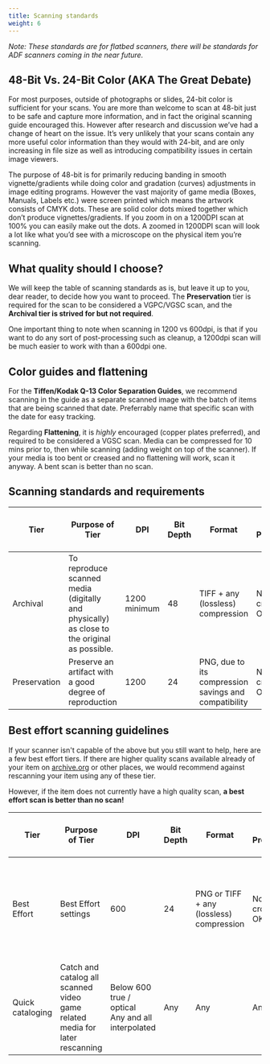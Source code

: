 ```yaml
---
title: Scanning standards
weight: 6
---
```


_Note: These standards are for flatbed scanners, there will be standards for ADF scanners coming in the near future._

## 48-Bit Vs. 24-Bit Color (AKA The Great Debate)

For most purposes, outside of photographs or slides, 24-bit color is sufficient for your scans. You are more than welcome to scan at 48-bit just to be safe and capture more information, and in fact the original scanning guide encouraged this. However after research and discussion we’ve had a change of heart on the issue. It’s very unlikely that your scans contain any more useful color information than they would with 24-bit, and are only increasing in file size as well as introducing compatibility issues in certain image viewers.

The purpose of 48-bit is for primarily reducing banding in smooth vignette/gradients while doing color and gradation (curves) adjustments in image editing programs. However the vast majority of game media (Boxes, Manuals, Labels etc.) were screen printed which means the artwork consists of CMYK dots. These are solid color dots mixed together which don’t produce vignettes/gradients.  If you zoom in on a 1200DPI scan at 100% you can easily make out the dots. A zoomed in 1200DPI scan will look a lot like what you’d see with a microscope on the physical item you’re scanning.

## What quality should I choose?

We will keep the table of scanning standards as is, but leave it up to you, dear reader, to decide how you want to proceed. The **Preservation** tier is required for the scan to be considered a VGPC/VGSC scan, and the **Archival tier is strived for but not required**.

One important thing to note when scanning in 1200 vs 600dpi, is that if you want to do any sort of post-processing such as cleanup, a 1200dpi scan will be much easier to work with than a 600dpi one.

## Color guides and flattening

For the **Tiffen/Kodak Q-13 Color Separation Guides**, we recommend scanning in the guide as a separate scanned  image with the batch of items that are being scanned that date. Preferrably name that specific scan with the date for easy tracking.

Regarding **Flattening**, it is _highly_ encouraged (copper plates preferred), and required to be considered a VGSC scan. Media can be compressed for 10 mins prior to, then while scanning (adding weight on top of the scanner). If your media is too bent or creased and no flattening will work, scan it anyway. A bent scan is better than no scan.

## Scanning standards and requirements

| Tier | Purpose of Tier | DPI | Bit Depth |Format |Post Processing | Pre Processing | ICC Profile |RAW Files	| Tiffen/Kodak Q-13 Color Separation Guide |Flattening |
|--------|------------------|-|-|-|-------------------|---------------|---------------|-----------|-----------------------|------------|
| Archival | To reproduce scanned media (digitally and physically) as close to the original as possible. | 1200 minimum | 48 | TIFF + any (lossless) compression | None - cropping OK | None | Calibrated for individual scanner | Y | Y | Y |
| Preservation | Preserve an artifact with a good degree of reproduction | 1200 | 24 | PNG, due to its compression savings and compatibility | None - cropping OK | None | Calibrated for individual scanner | Y | N | Y |

## Best effort scanning guidelines

If your scanner isn't capable of the above but you still want to help, here are a few best effort tiers. If there are higher quality scans available already of your item on [archive.org][archive] or other places, we would recommend against rescanning your item using any of these tier.

However, if the item does not currently have a high quality scan, **a best effort scan is better than no scan!**

| Tier | Purpose of Tier | DPI | Bit Depth |Format |Post Processing | Pre Processing | ICC Profile |RAW Files	| Tiffen/Kodak Q-13 Color Separation Guide |Flattening |
|--------|------------------|-|-|-|-------------------|---------------|---------------|-----------|-----------------------|------------|
| Best Effort | Best Effort settings | 600 | 24 | PNG or TIFF + any (lossless) compression | None - cropping OK | None |Calibrated for individual scanner or Using generic profile for specific scanner model | Y | N | No |
| Quick cataloging | Catch and catalog all scanned video game related media for later rescanning | Below 600 true / optical <br/> Any and all interpolated | Any | Any | Any | Any | Any | Y or N | N |No|

[archive]: https://archive.org
